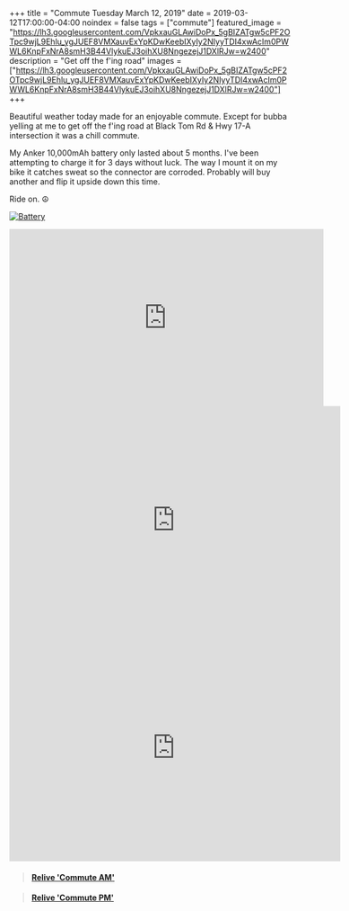 +++
title =  "Commute Tuesday March 12, 2019"
date = 2019-03-12T17:00:00-04:00
noindex = false
tags = ["commute"]
featured_image = "https://lh3.googleusercontent.com/VpkxauGLAwiDoPx_5gBIZATgw5cPF2OTpc9wjL9Ehlu_ygJUEF8VMXauvExYpKDwKeebIXyIy2NIyyTDI4xwAcIm0PWWL6KnpFxNrA8smH3B44VlykuEJ3oihXU8NngezejJ1DXlRJw=w2400"
description = "Get off the f'ing road"
images = ["https://lh3.googleusercontent.com/VpkxauGLAwiDoPx_5gBIZATgw5cPF2OTpc9wjL9Ehlu_ygJUEF8VMXauvExYpKDwKeebIXyIy2NIyyTDI4xwAcIm0PWWL6KnpFxNrA8smH3B44VlykuEJ3oihXU8NngezejJ1DXlRJw=w2400"]
+++

Beautiful weather today made for an enjoyable commute. Except for bubba yelling at me to get off the f'ing road at Black Tom Rd & Hwy 17-A intersection it was a chill commute.

My Anker 10,000mAh battery only lasted about 5 months. I've been attempting to charge it for 3 days without luck. The way I mount it on my bike it catches sweat so the connector are corroded. Probably will buy another and flip it upside down this time.

Ride on. ☮

[![Battery](https://lh3.googleusercontent.com/Jd0BmSMjyPL5tc7rXLVgmgR7mHmG14dZfTf9uZddMQ5M8V7Z2now_L-aPVd5jnm9xC7aj0aBQCOJHRSieJrMGdh_q4UKdSeX58rLFosgZmNCF_qY4trxfzsARAeJiv5CthZX1AB2XUQ=w2400)](https://lh3.googleusercontent.com/Jd0BmSMjyPL5tc7rXLVgmgR7mHmG14dZfTf9uZddMQ5M8V7Z2now_L-aPVd5jnm9xC7aj0aBQCOJHRSieJrMGdh_q4UKdSeX58rLFosgZmNCF_qY4trxfzsARAeJiv5CthZX1AB2XUQ=w2400)

<iframe width="560" height="315" src="https://www.youtube.com/embed/NrSh5-jdaoo" frameborder="0" allow="accelerometer; autoplay; encrypted-media; gyroscope; picture-in-picture" allowfullscreen></iframe>


<iframe height='405' width='590' frameborder='0' allowtransparency='true' scrolling='no' src='https://www.strava.com/activities/2207955113/embed/a6bb79986623ad606f9d311194e1ee0c7851f1d3'></iframe>

<iframe height='405' width='590' frameborder='0' allowtransparency='true' scrolling='no' src='https://www.strava.com/activities/2209327936/embed/16225b6303aed350ab61d6e2f3faacc1f972c5a8'></iframe>

<blockquote class="embedly-card" data-card-controls="0" data-card-key="f1631a41cb254ca5b035dc5747a5bd75"><h4><a href="https://www.relive.cc/view/2207955113?r=embed-site">Relive 'Commute AM'</a></h4></blockquote>
        <script async src="https://cdn.embedly.com/widgets/platform.js" charset="UTF-8"></script>

<blockquote class="embedly-card" data-card-controls="0" data-card-key="f1631a41cb254ca5b035dc5747a5bd75"><h4><a href="https://www.relive.cc/view/2209327936?r=embed-site">Relive 'Commute PM'</a></h4></blockquote>
                <script async src="https://cdn.embedly.com/widgets/platform.js" charset="UTF-8"></script>
